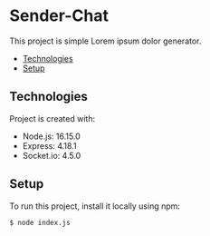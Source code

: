 # Sender-Chat
This project is simple Lorem ipsum dolor generator.

* [Technologies](#technologies)
* [Setup](#setup)

## Technologies
Project is created with:
* Node.js: 16.15.0
* Express: 4.18.1
* Socket.io: 4.5.0
	
## Setup
To run this project, install it locally using npm:
```
$ node index.js
```
